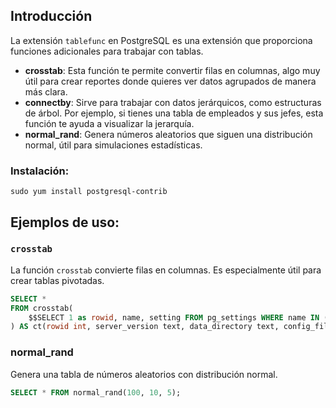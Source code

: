 
## Introducción
La extensión `tablefunc` en PostgreSQL es una extensión que proporciona funciones adicionales para trabajar con tablas.

- **crosstab**: Esta función te permite convertir filas en columnas, algo muy útil para crear reportes donde quieres ver datos agrupados de manera más clara.
- **connectby**: Sirve para trabajar con datos jerárquicos, como estructuras de árbol. Por ejemplo, si tienes una tabla de empleados y sus jefes, esta función te ayuda a visualizar la jerarquía.
- **normal_rand**: Genera números aleatorios que siguen una distribución normal, útil para simulaciones estadísticas.
 


### Instalación:
    sudo yum install postgresql-contrib


## Ejemplos de uso:

### `crosstab`
La función `crosstab` convierte filas en columnas. Es especialmente útil para crear tablas pivotadas.

```sql
SELECT *
FROM crosstab(
    $$SELECT 1 as rowid, name, setting FROM pg_settings WHERE name IN ('server_version', 'data_directory', 'config_file', 'hba_file', 'ident_file', 'log_directory')$$
) AS ct(rowid int, server_version text, data_directory text, config_file text, hba_file text, ident_file text, log_directory text);
```



### normal_rand
Genera una tabla de números aleatorios con distribución normal.
```sql
SELECT * FROM normal_rand(100, 10, 5);
```
